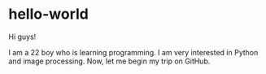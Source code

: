 # hello-world

Hi guys!

I am a 22 boy who is learning programming. I am very interested in Python and image processing.
Now, let me begin my trip on GitHub.
